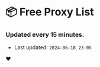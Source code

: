 # :package: Free Proxy List
### Updated every 15 minutes.

- Last updated: `2024-06-18 23:05`

:heart:
